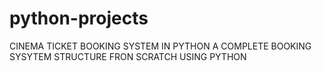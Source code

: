 # python-projects
CINEMA TICKET BOOKING SYSTEM IN PYTHON 
A COMPLETE BOOKING SYSYTEM STRUCTURE FRON SCRATCH USING PYTHON 
